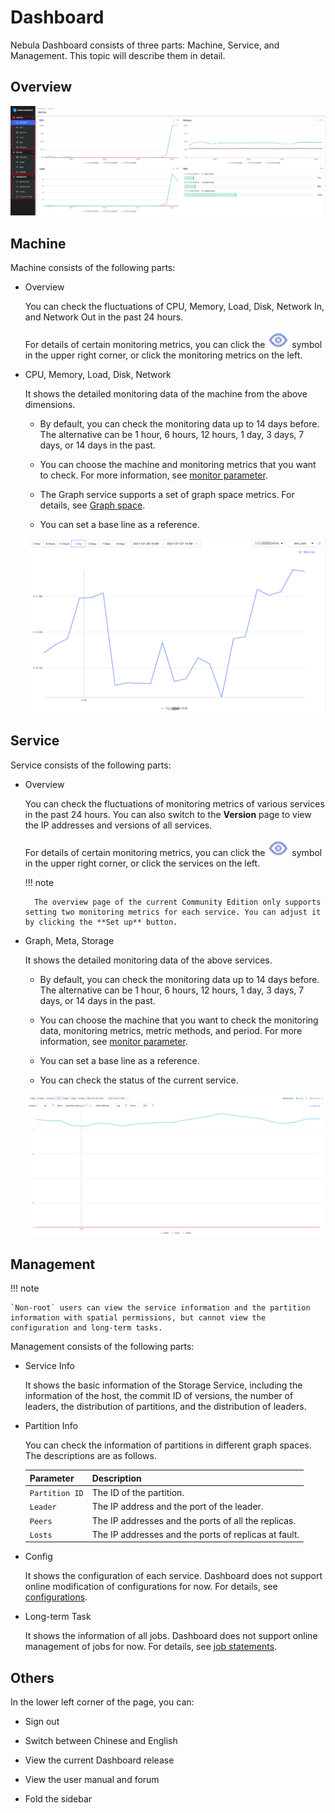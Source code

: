 # Dashboard

Nebula Dashboard consists of three parts: Machine, Service, and Management. This topic will describe them in detail.

## Overview

![Overview](overview.png)

## Machine

Machine consists of the following parts:

- Overview
  
  You can check the fluctuations of CPU, Memory, Load, Disk, Network In, and Network Out in the past 24 hours.

  For details of certain monitoring metrics, you can click the ![overview](eye.png) symbol in the upper right corner, or click the monitoring metrics on the left.

- CPU, Memory, Load, Disk, Network
  
  It shows the detailed monitoring data of the machine from the above dimensions.
  
  - By default, you can check the monitoring data up to 14 days before. The alternative can be 1 hour, 6 hours, 12 hours, 1 day, 3 days, 7 days, or 14 days in the past.

  - You can choose the machine and monitoring metrics that you want to check. For more information, see [monitor parameter](6.monitor-parameter.md).

  - The Graph service supports a set of graph space metrics. For details, see [Graph space](../nebula-dashboard-ent/4.cluster-operator/2.monitor.md).

  - You can set a base line as a reference.

  ![Machine](machine.png)

## Service

Service consists of the following parts:

- Overview

  You can check the fluctuations of monitoring metrics of various services in the past 24 hours. You can also switch to the **Version** page to view the IP addresses and versions of all services.
  
  For details of certain monitoring metrics, you can click the ![overview](eye.png) symbol in the upper right corner, or click the services on the left.

  !!! note

        The overview page of the current Community Edition only supports setting two monitoring metrics for each service. You can adjust it by clicking the **Set up** button.

- Graph, Meta, Storage

  It shows the detailed monitoring data of the above services.

  - By default, you can check the monitoring data up to 14 days before. The alternative can be 1 hour, 6 hours, 12 hours, 1 day, 3 days, 7 days, or 14 days in the past.

  - You can choose the machine that you want to check the monitoring data, monitoring metrics, metric methods, and period. For more information, see [monitor parameter](6.monitor-parameter.md).

  - You can set a base line as a reference.

  - You can check the status of the current service.

  ![Service](service.png)

## Management

!!! note

    `Non-root` users can view the service information and the partition information with spatial permissions, but cannot view the configuration and long-term tasks.

Management consists of the following parts:

- Service Info

  It shows the basic information of the Storage Service, including the information of the host, the commit ID of versions, the number of leaders, the distribution of partitions, and the distribution of leaders.

- Partition Info

  You can check the information of partitions in different graph spaces. The descriptions are as follows.

  |Parameter|Description|
  |:---|:---|
  |`Partition ID`|The ID of the partition.|
  |`Leader`|The IP address and the port of the leader.|
  |`Peers`|The IP addresses and the ports of all the replicas.|
  |`Losts`|The IP addresses and the ports of replicas at fault.|

- Config
  
  It shows the configuration of each service. Dashboard does not support online modification of configurations for now. For details, see [configurations](../5.configurations-and-logs/1.configurations/1.configurations.md).

- Long-term Task

  It shows the information of all jobs. Dashboard does not support online management of jobs for now. For details, see [job statements](../3.ngql-guide/4.job-statements.md).

## Others

In the lower left corner of the page, you can:

- Sign out

- Switch between Chinese and English

- View the current Dashboard release

- View the user manual and forum

- Fold the sidebar
